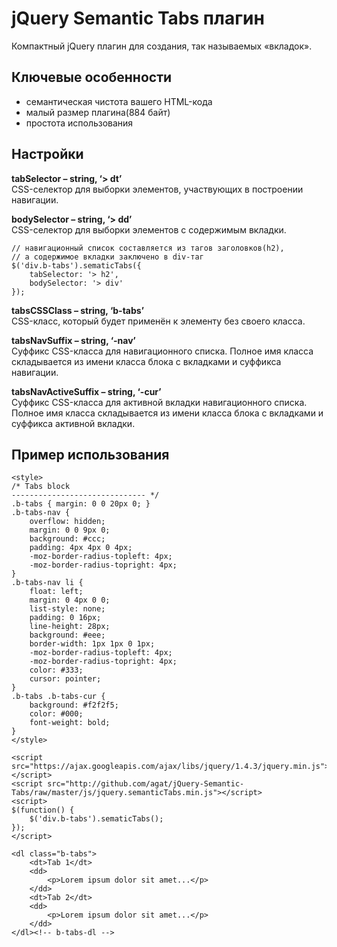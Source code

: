 # jQuery Semantic Tabs плагин

Компактный jQuery плагин для создания, так называемых «вкладок».

## Ключевые особенности

* семантическая чистота вашего HTML-кода
* малый размер плагина(884 байт)
* простота использования

## Настройки

**tabSelector – string, ‘> dt’**  
CSS-селектор для выборки элементов, участвующих в построении навигации.

**bodySelector – string, ‘> dd’**  
CSS-селектор для выборки элементов c содержимым вкладки.

    // навигационный список составляется из тагов заголовков(h2),
    // а содержимое вкладки заключено в div-таг
    $('div.b-tabs').sematicTabs({
    	tabSelector: '> h2',
    	bodySelector: '> div'
    });

**tabsCSSClass – string, ‘b-tabs’**  
CSS-класс, который будет применён к элементу без своего класса.

**tabsNavSuffix – string, ‘-nav’**  
Суффикс CSS-класса для навигационного списка. Полное имя класса складывается из имени класса блока с вкладками и суффикса навигации.

**tabsNavActiveSuffix – string, ‘-cur’**  
Суффикс CSS-класса для активной вкладки навигационного списка. Полное имя класса складывается из имени класса блока с вкладками и суффикса активной вкладки.

## Пример использования

	<style>
	/* Tabs block
	------------------------------ */
	.b-tabs { margin: 0 0 20px 0; }
	.b-tabs-nav {
		overflow: hidden;
		margin: 0 0 9px 0;
		background: #ccc;
		padding: 4px 4px 0 4px;
		-moz-border-radius-topleft: 4px;
		-moz-border-radius-topright: 4px;
	}
	.b-tabs-nav li {
		float: left;
		margin: 0 4px 0 0;
		list-style: none;
		padding: 0 16px;
		line-height: 28px;
		background: #eee;
		border-width: 1px 1px 0 1px;
		-moz-border-radius-topleft: 4px;
		-moz-border-radius-topright: 4px;
		color: #333;
		cursor: pointer;
	}
	.b-tabs .b-tabs-cur {
		background: #f2f2f5;
		color: #000;
		font-weight: bold;
	}
	</style>

	<script src="https://ajax.googleapis.com/ajax/libs/jquery/1.4.3/jquery.min.js"></script>	
	<script src="http://github.com/agat/jQuery-Semantic-Tabs/raw/master/js/jquery.semanticTabs.min.js"></script>
	<script>
	$(function() {
		$('div.b-tabs').sematicTabs();
	});
	</script>
	
	<dl class="b-tabs">
		<dt>Tab 1</dt>
		<dd>
			<p>Lorem ipsum dolor sit amet...</p>
		</dd>
		<dt>Tab 2</dt>
		<dd>
			<p>Lorem ipsum dolor sit amet...</p>
		</dd>
	</dl><!-- b-tabs-dl -->
